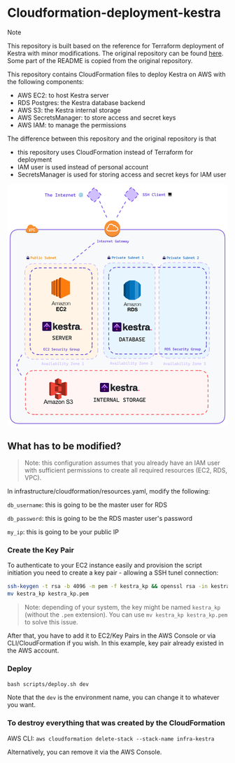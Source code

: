 # Cloudformation-deployment-kestra

> [!NOTE]
> This repository is built based on the reference for Terraform deployment of Kestra with minor modifications. The original repository can be found [here](https://github.com/kestra-io/terraform-deployments/tree/main/aws-ec2). Some part of the README is copied from the original repository.

This repository contains CloudFormation files to deploy Kestra on AWS with the following components:
- AWS EC2: to host Kestra server
- RDS Postgres: the Kestra database backend
- AWS S3: the Kestra internal storage
- AWS SecretsManager: to store access and secret keys
- AWS IAM: to manage the permissions

The difference between this repository and the original repository is that 
- this repository uses CloudFormation instead of Terraform for deployment
- IAM user is used instead of personal account
- SecretsManager is used for storing access and secret keys for IAM user

![deploy schema](images/deploy_aws.png)

## What has to be modified?

> Note: this configuration assumes that you already have an IAM user with sufficient permissions to create all required resources (EC2, RDS, VPC).

In infrastructure/cloudformation/resources.yaml, modify the following:

`db_username`: this is going to be the master user for RDS

`db_password`: this is going to be the RDS master user's password

`my_ip`: this is going to be your public IP

### Create the Key Pair

To authenticate to your EC2 instance easily and provision the script initiation you need to create a key pair - allowing a SSH tunel connection:

```bash
ssh-keygen -t rsa -b 4096 -m pem -f kestra_kp && openssl rsa -in kestra_kp -outform pem && chmod 400 kestra_kp.pem
mv kestra_kp kestra_kp.pem
```

> Note: depending of your system, the key might be named `kestra_kp` (without the `.pem` extension). You can use `mv kestra_kp kestra_kp.pem` to solve this issue.

After that, you have to add it to EC2/Key Pairs in the AWS Console or via CLI/CloudFormation if you wish. In this example, key pair already existed in the AWS account.

### Deploy

`bash scripts/deploy.sh dev`

Note that the `dev` is the environment name, you can change it to whatever you want.

### To destroy everything that was created by the CloudFormation

AWS CLI: `aws cloudformation delete-stack --stack-name infra-kestra`

Alternatively, you can remove it via the AWS Console.
